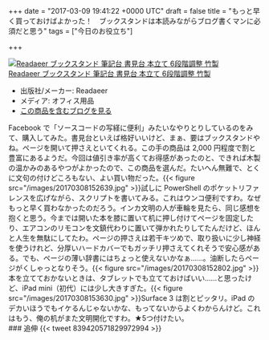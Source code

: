 
+++
date = "2017-03-09 19:41:22 +0000 UTC"
draft = false
title = "もっと早く買っておけばよかった！　ブックスタンドは本読みながらブログ書くマンに必須だと思う"
tags = ["今日のお役立ち"]

+++
<div class="hatena-asin-detail"><a href="http://www.amazon.co.jp/exec/obidos/ASIN/B013S2V48I/bestylesnet-22/"><img src="https://images-fe.ssl-images-amazon.com/images/I/51MeGSRiM2L._SL160_.jpg" class="hatena-asin-detail-image" alt="Readaeer ブックスタンド 筆記台 書見台 本立て 6段階調整 竹製" title="Readaeer ブックスタンド 筆記台 書見台 本立て 6段階調整 竹製"/></a><div class="hatena-asin-detail-info"><a href="http://www.amazon.co.jp/exec/obidos/ASIN/B013S2V48I/bestylesnet-22/">Readaeer ブックスタンド 筆記台 書見台 本立て 6段階調整 竹製</a><ul><li><span class="hatena-asin-detail-label">出版社/メーカー:</span> Readaeer</li><li><span class="hatena-asin-detail-label">メディア:</span> オフィス用品</li><li><a href="http://d.hatena.ne.jp/asin/B013S2V48I/bestylesnet-22" target="_blank">この商品を含むブログを見る</a></li></ul></div><div class="hatena-asin-detail-foot"></div></div>Facebook で「ソースコードの写経に便利」みたいなやりとりしているのをみて、購入してみた。書見台といえば格好いいけど、まぁ、要はブックスタンドやね。ページを開いて押さえといてくれる。この手の商品は 2,000 円程度で割と豊富にあるようだ。今回は値引き率が高くてお得感があったのと、できれば木製の温かみのあるやつがよかったので、この商品を選んだ。たいへん無難で、とくに文句の付けどころもない、よい買い物だった。{{< figure src="/images/20170308152639.jpg"  >}}試しに PowerShell のポケットリファレンスを広げながら、スクリプトを書いてみる。これはウンコ便利ですわ。なぜもっと早く買わなかったのだろう。インカ文明の人が車輪を見たら、同じ感想を抱くと思う。今までは開いた本を膝に置いて机に押し付けてページを固定したり、エアコンのリモコンを文鎮代わりに置いて弾かれたりしてたんだけど、ほんと人生を無駄にしてたわ。ページの押さえは若干キツめで、取り扱いに少し神経を使うけれど、分厚いハードカバーでもガッチリ押さえてくれそうで安心感がある。でも、ページの薄い辞書にはちょっと使えないかなぁ……。油断したらページがくしゃっとなりそう。{{< figure src="/images/20170308152802.jpg"  >}}本を立てておかないときは、タブレットでも立てておけばいい……と思ったけど、iPad mini（初代）には少し大きすぎた。{{< figure src="/images/20170308153630.jpg"  >}}Surface 3 は割とピッタリ。iPad のデカいほうでもイケるんじゃないかな、もってないからよくわからんけど。これはもう、俺の机がまた文明開化ですわ。★5つ付けたい。

<div class="section">
    ### 追伸
    {{< tweet 839420571829972994 >}}

</div>

